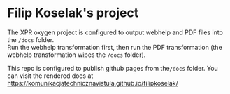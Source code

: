 # Filip Koselak's project

The XPR oxygen project is configured to output webhelp and PDF files into the `/docs` folder.  
Run the webhelp transformation first, then run the PDF transformation (the webhelp transformation wipes the `/docs` folder).

This repo is configured to publish github pages from the`/docs` folder. You can visit the rendered docs at https://komunikacjatechnicznavistula.github.io/filipkoselak/